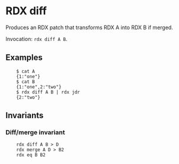 #   RDX diff 

Produces an RDX patch that transforms RDX A into RDX B if merged.

Invocation: `rdx diff A B`.

##  Examples

````
    $ cat A
    {1:"one"}
    $ cat B
    {1:"one",2:"two"}
    $ rdx diff A B | rdx jdr
    {2:"two"}
````

##  Invariants

### Diff/merge invariant 

````
    rdx diff A B > D
    rdx merge A D > B2
    rdx eq B B2
````

